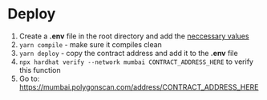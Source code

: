 # Deploy

1. Create a **.env** file in the root directory and add the [neccessary values](./hardhat.config.js)
1. `yarn compile` - make sure it compiles clean
1. `yarn deploy` - copy the contract address and add it to the **.env** file
1. `npx hardhat verify --network mumbai CONTRACT_ADDRESS_HERE` to verify this function
1. Go to: https://mumbai.polygonscan.com/address/CONTRACT_ADDRESS_HERE